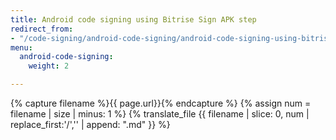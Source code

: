 ```yaml
---
title: Android code signing using Bitrise Sign APK step
redirect_from:
- "/code-signing/android-code-signing/android-code-signing-using-bitrise-sign-APK-step/"
menu:
  android-code-signing:
    weight: 2

---
```

{% capture filename %}{{ page.url}}{% endcapture %}
{% assign num = filename | size | minus: 1 %}
{% translate_file {{ filename | slice: 0, num | replace_first:'/','' | append: ".md" }} %}
